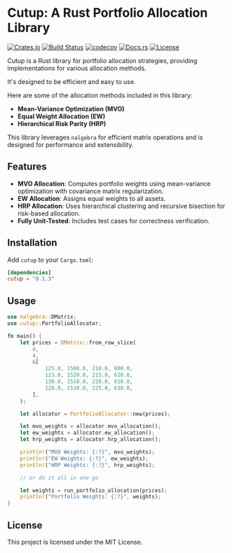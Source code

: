 # Cutup: A Rust Portfolio Allocation Library

[![Crates.io](https://img.shields.io/crates/v/cutup)](https://crates.io/crates/cutup)
[![Build Status](https://github.com/thinkjrs/cutup/actions/workflows/tests.yml/badge.svg)](https://github.com/thinkjrs/cutup/actions/workflows/tests.yml)
[![codecov](https://codecov.io/gh/thinkjrs/cutup/branch/main/graph/badge.svg)](https://codecov.io/gh/thinkjrs/cutup)
[![Docs.rs](https://docs.rs/cutup/badge.svg)](https://docs.rs/cutup)
[![License](https://img.shields.io/crates/l/cutup)](https://crates.io/crates/cutup)

Cutup is a Rust library for portfolio allocation strategies, providing implementations for various allocation methods. 

It's designed to be efficient and easy to use.

Here are some of the allocation methods included in this library:

- **Mean-Variance Optimization (MVO)**
- **Equal Weight Allocation (EW)**
- **Hierarchical Risk Parity (HRP)**

This library leverages `nalgebra` for efficient matrix operations and is designed for performance and extensibility.

## Features

- **MVO Allocation**: Computes portfolio weights using mean-variance optimization with covariance matrix regularization.
- **EW Allocation**: Assigns equal weights to all assets.
- **HRP Allocation**: Uses hierarchical clustering and recursive bisection for risk-based allocation.
- **Fully Unit-Tested**: Includes test cases for correctness verification.

## Installation

Add `cutup` to your `Cargo.toml`:

```toml
[dependencies]
cutup = "0.1.3"
```

## Usage

```rust
use nalgebra::DMatrix;
use cutup::PortfolioAllocator;

fn main() {
    let prices = DMatrix::from_row_slice(
        4,
        4,
        &[
            125.0, 1500.0, 210.0, 600.0,
            123.0, 1520.0, 215.0, 620.0,
            130.0, 1510.0, 220.0, 610.0,
            128.0, 1530.0, 225.0, 630.0,
        ],
    );

    let allocator = PortfolioAllocator::new(prices);

    let mvo_weights = allocator.mvo_allocation();
    let ew_weights = allocator.ew_allocation();
    let hrp_weights = allocator.hrp_allocation();

    println!("MVO Weights: {:?}", mvo_weights);
    println!("EW Weights: {:?}", ew_weights);
    println!("HRP Weights: {:?}", hrp_weights);

    // or do it all in one go

    let weights = run_portfolio_allocation(prices);
    println!("Portfolio Weights: {:?}", weights);
}
```

## License

This project is licensed under the MIT License.
